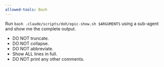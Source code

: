 ```yaml
---
allowed-tools: Bash
---
```


Run `bash .claude/scripts/doh/epic-show.sh $ARGUMENTS` using a sub-agent and show me the complete output.

- DO NOT truncate.
- DO NOT collapse.
- DO NOT abbreviate.
- Show ALL lines in full.
- DO NOT print any other comments.
